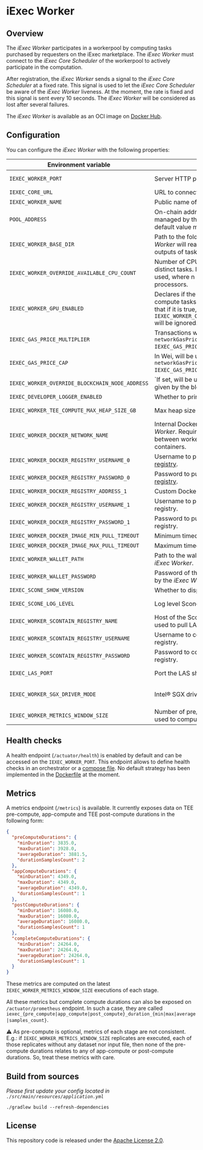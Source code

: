 # iExec Worker

## Overview

The _iExec Worker_ participates in a workerpool by computing tasks purchased by requesters on the iExec marketplace.
The _iExec Worker_ must connect to the _iExec Core Scheduler_ of the workerpool to actively participate in the computation.

After registration, the _iExec Worker_ sends a signal to the _iExec Core Scheduler_ at a fixed rate.
This signal is used to let the _iExec Core Scheduler_ be aware of the _iExec Worker_ liveness.
At the moment, the rate is fixed and this signal is sent every 10 seconds.
The _iExec Worker_ will be considered as lost after several failures.

The _iExec Worker_ is available as an OCI image on [Docker Hub](https://hub.docker.com/r/iexechub/iexec-worker/tags).

## Configuration

You can configure the _iExec Worker_ with the following properties:

| Environment variable                            | Description                                                                                                                                                        | Type                     | Default value                                               |
|-------------------------------------------------|--------------------------------------------------------------------------------------------------------------------------------------------------------------------|--------------------------|-------------------------------------------------------------|
| `IEXEC_WORKER_PORT`                             | Server HTTP port of the _iExec Worker_.                                                                                                                            | Positive integer         | `13100`                                                     |
| `IEXEC_CORE_URL`                                | URL to connect to the _iExec Core Scheduler_.                                                                                                                      | String                   | `http`                                                      |
| `IEXEC_WORKER_NAME`                             | Public name of the _iExec Worker_.                                                                                                                                 | String                   | `worker`                                                    |
| `POOL_ADDRESS`                                  | On-chain address of the workerpool managed by the _iExec Core Scheduler_, the default value must be changed.                                                       | String                   | `0x0`                                                       |
| `IEXEC_WORKER_BASE_DIR`                         | Path to the folder within which the _iExec Worker_ will read-and-write inputs and outputs of tasks.                                                                | String                   | `/tmp/iexec-worker`                                         |
| `IEXEC_WORKER_OVERRIDE_AVAILABLE_CPU_COUNT`     | Number of CPUs available for computing distinct tasks. If not set, n-1 CPUs will be used, where n is the number of available processors.                           | Positive integer         |                                                             |
| `IEXEC_WORKER_GPU_ENABLED`                      | Declares if the _iExec Worker_ is able to compute tasks requesting GPU mode. Note that if it is true, `IEXEC_WORKER_OVERRIDE_AVAILABLE_CPU_COUNT` will be ignored. | Boolean                  | `false`                                                     |
| `IEXEC_GAS_PRICE_MULTIPLIER`                    | Transactions will be sent with `networkGasPrice * IEXEC_GAS_PRICE_MULTIPLIER`.                                                                                     | Float                    | `1.3`                                                       |
| `IEXEC_GAS_PRICE_CAP`                           | In Wei, will be used for transactions if `networkGasPrice * IEXEC_GAS_PRICE_MULTIPLIER > gasPriceCap`.                                                             | Positive integer         | `22000000000`                                               |
| `IEXEC_WORKER_OVERRIDE_BLOCKCHAIN_NODE_ADDRESS` | `If set, will be used instead of the address given by the blockchain adapter.                                                                                      | String                   |                                                             |
| `IEXEC_DEVELOPER_LOGGER_ENABLED`                | Whether to print application logs of tasks.                                                                                                                        | Boolean                  | `false`                                                     |
| `IEXEC_WORKER_TEE_COMPUTE_MAX_HEAP_SIZE_GB`     | Max heap size for TEE apps.                                                                                                                                        | Positive integer         | `8`                                                         |
| `IEXEC_WORKER_DOCKER_NETWORK_NAME`              | Internal Docker network name of the _iExec Worker_. Required for communication between worker and launched-by-worker containers.                                   | String                   | `iexec-worker-net`                                          |
| `IEXEC_WORKER_DOCKER_REGISTRY_USERNAME_0`       | Username to pull apps from [official Docker registry](https://hub.docker.com/).                                                                                    | String                   |                                                             |
| `IEXEC_WORKER_DOCKER_REGISTRY_PASSWORD_0`       | Password to  pull apps from [official Docker registry](https://hub.docker.com/).                                                                                   | String                   |                                                             |
| `IEXEC_WORKER_DOCKER_REGISTRY_ADDRESS_1`        | Custom Docker registry address.                                                                                                                                    | String                   |                                                             |
| `IEXEC_WORKER_DOCKER_REGISTRY_USERNAME_1`       | Username to pull apps from custom Docker registry.                                                                                                                 | String                   |                                                             |
| `IEXEC_WORKER_DOCKER_REGISTRY_PASSWORD_1`       | Password to pull apps from custom Docker registry.                                                                                                                 | String                   |                                                             |
| `IEXEC_WORKER_DOCKER_IMAGE_MIN_PULL_TIMEOUT`    | Minimum timeout to pull Dapp images.                                                                                                                               | String                   | `PT5M`                                                      |
| `IEXEC_WORKER_DOCKER_IMAGE_MAX_PULL_TIMEOUT`    | Maximum timeout to pull Dapp images.                                                                                                                               | String                   | `PT30M`                                                     |
| `IEXEC_WORKER_WALLET_PATH`                      | Path to the wallet that should be used by the _iExec Worker_.                                                                                                      | String                   | `./src/main/resources/wallet/encrypted-wallet_worker1.json` |
| `IEXEC_WORKER_WALLET_PASSWORD`                  | Password of the wallet that should be used by the _iExec Worker_.                                                                                                  | String                   | `whatever`                                                  |
| `IEXEC_SCONE_SHOW_VERSION`                      | Whether to display version of Scone.                                                                                                                               | Boolean                  | `true`                                                      |
| `IEXEC_SCONE_LOG_LEVEL`                         | Log level Scone should use.                                                                                                                                        | [0,7] or String          | `debug`                                                     |
| `IEXEC_WORKER_SCONTAIN_REGISTRY_NAME`           | Host of the Scontain registry. Currently used to pull LAS image.                                                                                                   | String                   | `registry.scontain.com:5050`                                |
| `IEXEC_WORKER_SCONTAIN_REGISTRY_USERNAME`       | Username to connect to the Scontain registry.                                                                                                                      | String                   |                                                             |
| `IEXEC_WORKER_SCONTAIN_REGISTRY_PASSWORD`       | Password to connect to the Scontain registry.                                                                                                                      | String                   |                                                             |
| `IEXEC_LAS_PORT`                                | Port the LAS should be started on.                                                                                                                                 | Positive integer         | `18766`                                                     |
| `IEXEC_WORKER_SGX_DRIVER_MODE`                  | Intel® SGX driver that should be used.                                                                                                                             | { NONE, LEGACY, NATIVE } | `NONE`                                                      |
| `IEXEC_WORKER_METRICS_WINDOW_SIZE`              | Number of pre/app/post-compute duration used to compute metrics.                                                                                                   | Positive integer         | `1,000`                                                     |

## Health checks

A health endpoint (`/actuator/health`) is enabled by default and can be accessed on the `IEXEC_WORKER_PORT`.
This endpoint allows to define health checks in an orchestrator or a [compose file](https://github.com/compose-spec/compose-spec/blob/master/spec.md#healthcheck).
No default strategy has been implemented in the [Dockerfile](Dockerfile) at the moment.

## Metrics

A metrics endpoint (`/metrics`) is available. It currently exposes data on TEE pre-compute, app-compute and TEE post-compute durations in the following form:

```json
{
  "preComputeDurations": {
    "minDuration": 3835.0,
    "maxDuration": 3928.0,
    "averageDuration": 3881.5,
    "durationSamplesCount": 2
  },
  "appComputeDurations": {
    "minDuration": 4349.0,
    "maxDuration": 4349.0,
    "averageDuration": 4349.0,
    "durationSamplesCount": 1
  },
  "postComputeDurations": {
    "minDuration": 16080.0,
    "maxDuration": 16080.0,
    "averageDuration": 16080.0,
    "durationSamplesCount": 1
  },
  "completeComputeDurations": {
    "minDuration": 24264.0,
    "maxDuration": 24264.0,
    "averageDuration": 24264.0,
    "durationSamplesCount": 1
  }
}
```

These metrics are computed on the latest `IEXEC_WORKER_METRICS_WINDOW_SIZE` executions of each stage.

All these metrics but complete compute durations can also be exposed on `/actuator/prometheus` endpoint. In such a case, they are
called `iexec_{pre_compute|app_compute|post_compute}_duration_{min|max|average|samples_count}`.

⚠ As pre-compute is optional, metrics of each stage are not consistent. E.g.: if `IEXEC_WORKER_METRICS_WINDOW_SIZE` replicates are executed, each of those replicates without any dataset nor input
file, then none of the pre-compute durations relates to any of app-compute or post-compute durations. So, treat these metrics with care.

## Build from sources

*Please first update your config located in `./src/main/resources/application.yml`*

```
./gradlew build --refresh-dependencies
```

## License

This repository code is released under the [Apache License 2.0](LICENSE).